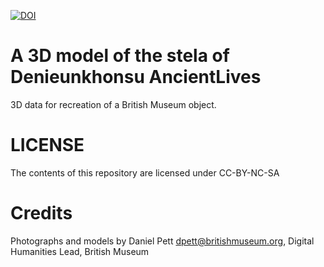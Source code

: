
[![DOI](https://zenodo.org/badge/83053357.svg)](https://zenodo.org/badge/latestdoi/83053357)


# A 3D model of the stela of Denieunkhonsu AncientLives

3D data for recreation of a British Museum object.

# LICENSE
The contents of this repository are licensed under CC-BY-NC-SA

# Credits
Photographs and models by Daniel Pett <dpett@britishmuseum.org>, Digital Humanities Lead, British Museum
